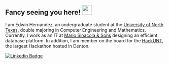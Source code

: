 ## Fancy seeing you here! <img src="https://raw.githubusercontent.com/aemmadi/aemmadi/master/wave.gif" width="30px">

I am Edwin Hernandez, an undergraduate student at the [University of North Texas](https://www.unt.edu/), double majoring in Computer Engineering and Mathematics. Currently, I work as an IT at [Mario Sinacola & Sons](https://www.mariosinacola.com/) designing an efficient database platform. In addition, I am member on the board for the [HackUNT](https://unthackathon.com/), the largest Hackathon hosted in Denton.

[![Linkedin Badge](https://img.shields.io/badge/-linkedin-blue?style=flat-square&logo=Linkedin&logoColor=white&link=https://www.linkedin.com/in/edwinhern16/)](https://www.linkedin.com/in/edwinhern16/)
